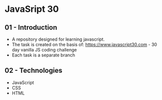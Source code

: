 # JavaSript 30 
## 01 - Introduction
- A repository designed for learning javascript.
- The task is created on the basis of: https://www.javascript30.com - 30 day vanilla JS coding challenge
- Each task is a separate branch 

## 02 - Technologies
* JavaScript
* CSS
* HTML
